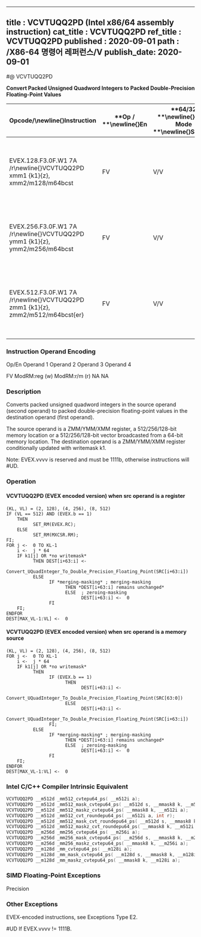 ----------------------------
title : VCVTUQQ2PD (Intel x86/64 assembly instruction)
cat_title : VCVTUQQ2PD
ref_title : VCVTUQQ2PD
published : 2020-09-01
path : /X86-64 명령어 레퍼런스/V
publish_date: 2020-09-01
----------------------------
#@ VCVTUQQ2PD

**Convert Packed Unsigned Quadword Integers to Packed Double-Precision Floating-Point Values**

|**Opcode/**\newline{}**Instruction**|**Op / **\newline{}**En**|**64/32 **\newline{}**bit Mode **\newline{}**Support**|**CPUID **\newline{}**Feature **\newline{}**Flag**|**Description**|
|------------------------------------|-------------------------|------------------------------------------------------|--------------------------------------------------|---------------|
|EVEX.128.F3.0F.W1 7A /r\newline{}VCVTUQQ2PD xmm1 {k1}{z}, xmm2/m128/m64bcst |FV|V/V|AVX512VL\newline{}AVX512DQ|Convert two packed unsigned quadword integers from xmm2/m128/m64bcst to two packed double-precision floating-point values in xmm1 with writemask k1.|
|EVEX.256.F3.0F.W1 7A /r\newline{}VCVTUQQ2PD ymm1 {k1}{z}, ymm2/m256/m64bcst|FV|V/V|AVX512VL\newline{}AVX512DQ|Convert four packed unsigned quadword integers from ymm2/m256/m64bcst to packed double-precision floating-point values in ymm1 with writemask k1.|
|EVEX.512.F3.0F.W1 7A /r\newline{}VCVTUQQ2PD zmm1 {k1}{z}, zmm2/m512/m64bcst{er} |FV|V/V|AVX512DQ|Convert eight packed unsigned quadword integers from zmm2/m512/m64bcst to eight packed double-precision floating-point values in zmm1 with writemask k1.|
###                                                       Instruction Operand Encoding


Op/En Operand 1 Operand 2 Operand 3 Operand 4

  FV ModRM:reg (w) ModRM:r/m (r) NA NA

### Description


Converts packed unsigned quadword integers in the source operand (second operand) to packed double-precision floating-point values in the destination operand (first operand). 

The source operand is a ZMM/YMM/XMM register, a 512/256/128-bit memory location or a 512/256/128-bit vector broadcasted from a 64-bit memory location. The destination operand is a ZMM/YMM/XMM register conditionally updated with writemask k1. 

Note: EVEX.vvvv is reserved and must be 1111b, otherwise instructions will #UD.


### Operation
#### VCVTUQQ2PD (EVEX encoded version) when src operand is a register
```info-verb
(KL, VL) = (2, 128), (4, 256), (8, 512)
IF (VL == 512) AND (EVEX.b == 1) 
    THEN
          SET_RM(EVEX.RC);
    ELSE 
          SET_RM(MXCSR.RM);
FI;
FOR j <-  0 TO KL-1
    i <-  j * 64
    IF k1[j] OR *no writemask*
          THEN DEST[i+63:i] <-
                Convert_UQuadInteger_To_Double_Precision_Floating_Point(SRC[i+63:i])
          ELSE 
                IF *merging-masking* ; merging-masking
                      THEN *DEST[i+63:i] remains unchanged*
                      ELSE  ; zeroing-masking
                            DEST[i+63:i] <-  0
                FI
    FI;
ENDFOR
DEST[MAX_VL-1:VL] <-  0
```
#### VCVTUQQ2PD (EVEX encoded version) when src operand is a memory source
```info-verb
(KL, VL) = (2, 128), (4, 256), (8, 512)
FOR j <-  0 TO KL-1
    i <-  j * 64
    IF k1[j] OR *no writemask*
          THEN 
                IF (EVEX.b == 1) 
                      THEN
                            DEST[i+63:i] <-
                Convert_UQuadInteger_To_Double_Precision_Floating_Point(SRC[63:0])
                      ELSE 
                            DEST[i+63:i] <-
                Convert_UQuadInteger_To_Double_Precision_Floating_Point(SRC[i+63:i])
                FI;
          ELSE 
                IF *merging-masking* ; merging-masking
                      THEN *DEST[i+63:i] remains unchanged*
                      ELSE  ; zeroing-masking
                            DEST[i+63:i] <-  0
                FI
    FI;
ENDFOR
DEST[MAX_VL-1:VL] <-  0
```

### Intel C/C++ Compiler Intrinsic Equivalent

```cpp
VCVTUQQ2PD __m512d _mm512_cvtepu64_ps( __m512i a);
VCVTUQQ2PD __m512d _mm512_mask_cvtepu64_ps( __m512d s, __mmask8 k, __m512i a);
VCVTUQQ2PD __m512d _mm512_maskz_cvtepu64_ps( __mmask8 k, __m512i a);
VCVTUQQ2PD __m512d _mm512_cvt_roundepu64_ps( __m512i a, int r);
VCVTUQQ2PD __m512d _mm512_mask_cvt_roundepu64_ps( __m512d s, __mmask8 k, __m512i a, int r);
VCVTUQQ2PD __m512d _mm512_maskz_cvt_roundepu64_ps( __mmask8 k, __m512i a, int r);
VCVTUQQ2PD __m256d _mm256_cvtepu64_ps( __m256i a);
VCVTUQQ2PD __m256d _mm256_mask_cvtepu64_ps( __m256d s, __mmask8 k, __m256i a);
VCVTUQQ2PD __m256d _mm256_maskz_cvtepu64_ps( __mmask8 k, __m256i a);
VCVTUQQ2PD __m128d _mm_cvtepu64_ps( __m128i a);
VCVTUQQ2PD __m128d _mm_mask_cvtepu64_ps( __m128d s, __mmask8 k, __m128i a);
VCVTUQQ2PD __m128d _mm_maskz_cvtepu64_ps( __mmask8 k, __m128i a);
```
### SIMD Floating-Point Exceptions


Precision

### Other Exceptions


EVEX-encoded instructions, see Exceptions Type E2.

#UD If EVEX.vvvv != 1111B.

